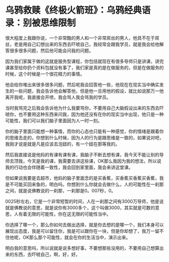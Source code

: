 # 乌鸦救赎《终极火箭班》：乌鸦经典语录：别被思维限制

很大程度上我跟你说，一个非常酷的男人和一个非常屌丝的男人，他具不在于屌丝，老是用自己幻想出来的东西去吓唬自己，我经常会跟我学员，就是我会给他解答很多很多问题，然后他可能会问我的问题。

因为我们家属于做的这就是服务型课程，你包括就现在有很多导师只是讲课，讲完课甚至给你扔个资料包就没有事了，我们家是真的是在做服务的，但是在做服务的时候，这个时候是一个很花精力的事情。

他会给你堆出来很多很多问题，然后呢我会回答他一些，他现在在现实当中确实发生的一些问题，我会告诉他会解答他，但是他一旦用他的假设，就比如说那万一他离开我呢，我直接会开喷，我会骂人我会骂我的学员。

当时我骂完之后我会告诉他为什么我要骂你，不要用自己大脑假设出来的东西去吓唬你，也不要用这种东西来问我，因为他还没有在你的现实当中出现，他只是一种可能性，我们可以我们脑子里面因为人一时一刻。

你的脑子里面只能想一种事情，而你的心态也只能有一种感觉，你的情绪是跟着你的思维去走的，你想到什么时候，因为人的行为是跟思维是一致的，如果说对吧，我刚才说是就是凡是应该去泡妞的，有一个妞在那等我的。

然后我直接说是他妈的有课有课有课，我脑子不断去想有课，我今天不能让别的导师去顶我，今天是我的课，我需要去讲这些课，OK那么我因为我的想法，所以说我的行动也会伴随着一致性，我会回到家里面，我会来讲这堂课。

但如果说我要是去超市，他妈的脑子里面念的是买香蕉，买香蕉买香蕉买香蕉，我是不可能买回来鱼的，明白吗，你想到什么你就会去做什么，人的可能性在一刹那之间，就是说佛教说的一刹那，一刹那是0。007秒，0。

0025秒左右，它是一个非常短暂的时间，人在一刹那之间有3000万导师，他是说就是佛教说的意思，就是说你有3000多个，这个叫做3000，其实就是可数的意思，人有着无限的可能性，你在这无限的可能性当中。

你选择了哪一个，那么你如何去做出选择，就是你去想的是哪一个，我们本身可以展现出态度，我是可以留住你，我是可以跟你在一块，但是你却想了，我万一留不住他呢，OK那么那个可能性，就会在你的生活当中，演示出来。

明白我的意思吗，所以说就是说多想好事，不要想那些没用的，不要用自己想算出来的东西，去吓唬自己，啊，好，好。

